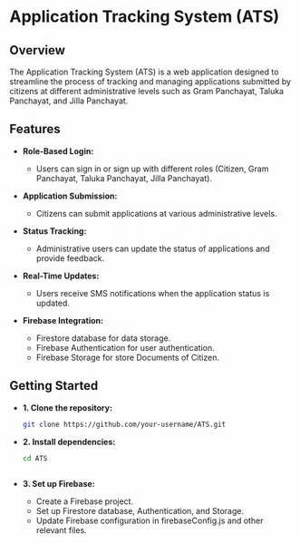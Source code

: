 # Application Tracking System (ATS)

## Overview

The Application Tracking System (ATS) is a web application designed to streamline the process of tracking and managing applications submitted by citizens at different administrative levels such as Gram Panchayat, Taluka Panchayat, and Jilla Panchayat.

## Features

- **Role-Based Login:**
  - Users can sign in or sign up with different roles (Citizen, Gram Panchayat, Taluka Panchayat, Jilla Panchayat).

- **Application Submission:**
  - Citizens can submit applications at various administrative levels.

- **Status Tracking:**
  - Administrative users can update the status of applications and provide feedback.

- **Real-Time Updates:**
  - Users receive SMS notifications when the application status is updated.

- **Firebase Integration:**
  - Firestore database for data storage.
  - Firebase Authentication for user authentication.
  - Firebase Storage for store Documents of Citizen.
 
##
## Getting Started

- **1. Clone the repository:**

   ```bash
   git clone https://github.com/your-username/ATS.git
  ```
- **2. Install dependencies:**

  ```bash
  cd ATS
 

- **3. Set up Firebase:**
  - Create a Firebase project.
  - Set up Firestore database, Authentication, and Storage.
  - Update Firebase configuration in firebaseConfig.js and other relevant files.


